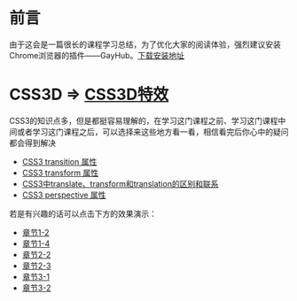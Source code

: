 # 前言

由于这会是一篇很长的课程学习总结，为了优化大家的阅读体验，强烈建议安装Chrome浏览器的插件——GayHub。[下载安装地址](https://github.com/jawil/GayHub)<br>

# CSS3D => [CSS3D特效](https://www.imooc.com/learn/77)
CSS3的知识点多，但是都挺容易理解的，在学习这门课程之前、学习这门课程中间或者学习这门课程之后，可以选择来这些地方看一看，相信看完后你心中的疑问都会得到解决
- [CSS3 transition 属性](http://www.w3school.com.cn/cssref/pr_transition.asp)
- [CSS3 transform 属性](http://www.w3school.com.cn/cssref/pr_transform.asp)
- [CSS3中translate、transform和translation的区别和联系](https://blog.csdn.net/qq_43422122/article/details/104295966)
- [CSS3 perspective 属性](http://www.w3school.com.cn/cssref/pr_perspective.asp)<br>

若是有兴趣的话可以点击下方的效果演示：<br>
- [章节1-2](https://suyxh.github.io/IMOOC/CSS3/CSS3D/index1-2.html)
- [章节1-4](https://suyxh.github.io/IMOOC/CSS3/CSS3D/index1-4.html)
- [章节2-2](https://suyxh.github.io/IMOOC/CSS3/CSS3D/index2-2.html)
- [章节2-3](https://suyxh.github.io/IMOOC/CSS3/CSS3D/index2-3.html)
- [章节3-1](https://suyxh.github.io/IMOOC/CSS3/CSS3D/index3-1.html)
- [章节3-2](https://suyxh.github.io/IMOOC/CSS3/CSS3D/index3-2.html)<br><br>
